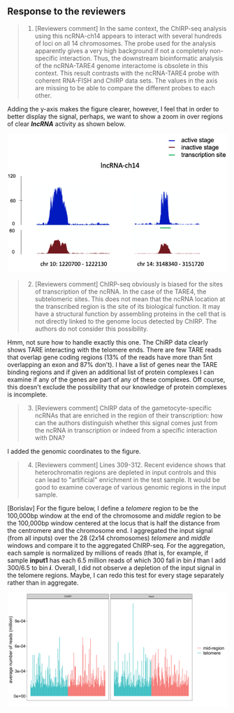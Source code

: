 ## Response to the reviewers




>
> 1. [Reviewers comment] In the same context, the ChIRP-seq analysis using this ncRNA-ch14 appears to interact with several hundreds of loci on all 14 chromosomes. The probe used for the analysis apparently gives a very high background if not a completely non-specific interaction. Thus, the downstream bioinformatic analysis of the ncRNA-TARE4 genome interactome is obsolete in this context. This result contrasts with the ncRNA-TARE4 probe with coherent RNA-FISH and ChIRP data sets. The values in the axis are missing to be able to compare the different probes to each other.
>


 Adding the y-axis makes the figure clearer, however, I feel that in order to better display the signal, perhaps, we want to show a zoom in over regions of clear ***lncRNA*** activity as shown below.

![pic_ref](fig1.png)

>
> 2. [Reviewers comment] ChIRP-seq obviously is biased for the sites of transcription of the ncRNA. In the case of the TARE4, the subtelomeric sites. This does not mean that the ncRNA location at the transcribed region is the site of its biological function. It may have a structural function by assembling proteins in the cell that is not directly linked to the genome locus detected by ChIRP. The authors do not consider this possibility.
>

 Hmm, not sure how to handle exactly this one. The ChiRP data clearly shows TARE interacting with the telomere ends. There are few TARE reads that overlap gene coding regions (13% of the reads have more than 5nt overlapping an exon and 87% don't). I have a list of genes near the TARE binding regions and if given an additional list of protein complexes I can examine if any of the genes are part of any of these complexes. Off course, this doesn't exclude the possibility that our knowledge of protein complexes is incomplete. 

>
> 3. [Reviewers comment] ChIRP data of the gametocyte-specific ncRNAs that are enriched in the region of their transcription: how can the authors distinguish whether this signal comes just from the ncRNA in transcription or indeed from a specific interaction with DNA?
>


I added the genomic coordinates to the figure.

>
> 4. [Reviewers comment] Lines 309-312. Recent evidence shows that heterochromatin regions are depleted in input controls and this can lead to "artificial" enrichment in the test sample. It would be good to examine coverage of various genomic regions in the input sample.
>


[Borislav] For the figure below, I define a *telomere* region to be the 100,000bp window at the end of the chromosome and *middle* region to be the 100,000bp window centered at the locus that is half the distance from the centromere and the chromosome end. I aggregated the input signal (from all inputs) over the 28 ($2 x 14$ chromosomes) *telomere* and *middle* windows and compare it to the aggregated ChIRP-seq. For the aggregation, each sample is normalized by millions of reads (that is, for example, if sample **input1** has each 6.5 million reads of which 300 fall in bin ***i*** than I add 300/6.5 to bin ***i***.  Overall, I did not observe a depletion of the input signal in the telomere regions. Maybe, I can redo this test for every stage separately rather than in aggregate.


![pic_ref](fig4.png)
